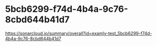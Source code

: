 # 5bcb6299-f74d-4b4a-9c76-8cbd644b41d7
https://sonarcloud.io/summary/overall?id=examly-test_5bcb6299-f74d-4b4a-9c76-8cbd644b41d7
